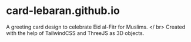 # card-lebaran.github.io

A greeting card design to celebrate Eid al-Fitr for Muslims. </ br>
Created with the help of TailwindCSS and ThreeJS as 3D objects.
